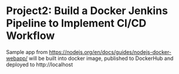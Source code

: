 # Project2: Build a Docker Jenkins Pipeline to Implement CI/CD Workflow

Sample app from https://nodejs.org/en/docs/guides/nodejs-docker-webapp/ will be built into docker image, published to DockerHub and deployed to http://localhost